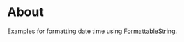 ﻿# About

Examples for formatting date time using [FormattableString](https://learn.microsoft.com/en-us/dotnet/api/system.formattablestring?view=net-7.0).

